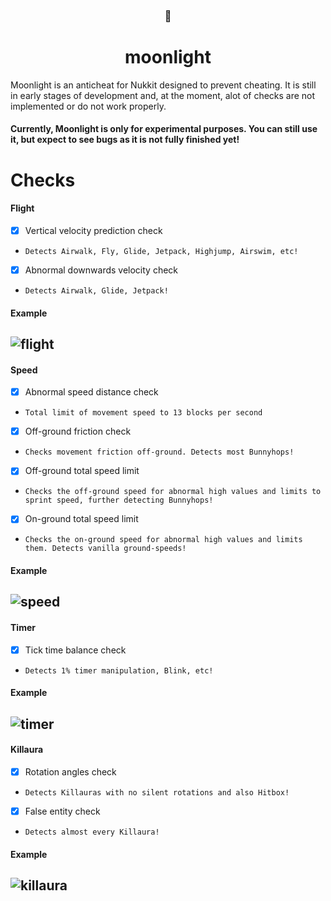 <h3 align="center">🌙</h3>
<h1 align="center">moonlight</h1>
Moonlight is an anticheat for Nukkit designed to prevent cheating. It is still in early stages of development and, at the moment, alot of checks are not implemented or do not work properly.

#### Currently, Moonlight is only for experimental purposes. You can still use it, but expect to see bugs as it is not fully finished yet!

# Checks
#### Flight
- [x] Vertical velocity prediction check
- `Detects Airwalk, Fly, Glide, Jetpack, Highjump, Airswim, etc!`
- [x] Abnormal downwards velocity check
- `Detects Airwalk, Glide, Jetpack!`
#### Example
![flight](https://user-images.githubusercontent.com/54753631/167266467-64758286-1982-40a9-99dc-0f79c3ff84f1.gif)
---
#### Speed
- [x] Abnormal speed distance check
- `Total limit of movement speed to 13 blocks per second`
- [x] Off-ground friction check
- `Checks movement friction off-ground. Detects most Bunnyhops!`
- [x] Off-ground total speed limit
- `Checks the off-ground speed for abnormal high values and limits to sprint speed, further detecting Bunnyhops!`
- [x] On-ground total speed limit
- `Checks the on-ground speed for abnormal high values and limits them. Detects vanilla ground-speeds!`
#### Example
![speed](https://user-images.githubusercontent.com/54753631/167266602-5dea84e4-e3d8-4033-9800-1f793f2313f3.gif)
---
#### Timer
- [x] Tick time balance check
- `Detects 1% timer manipulation, Blink, etc!`
#### Example
![timer](https://user-images.githubusercontent.com/54753631/167266663-f778c94d-8391-4863-bda4-5ce30484feec.gif)
---
#### Killaura
- [x] Rotation angles check
- `Detects Killauras with no silent rotations and also Hitbox!`
- [x] False entity check
- `Detects almost every Killaura!`
#### Example
![killaura](https://user-images.githubusercontent.com/54753631/167266772-8e479732-deb5-43aa-8727-51868ee78941.gif)
---
